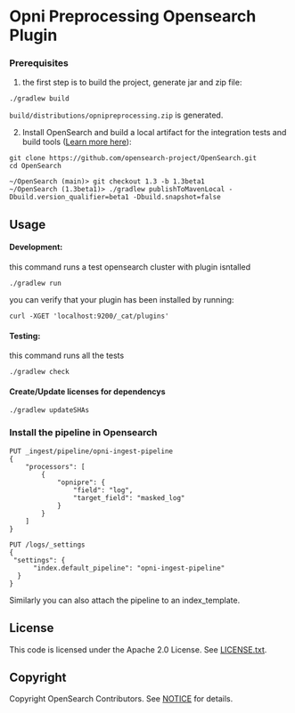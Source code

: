 # Opni Preprocessing Opensearch Plugin

### Prerequisites
1. the first step is to build the project, generate jar and zip file:
```
./gradlew build
```

`build/distributions/opnipreprocessing.zip` is generated.

2. Install OpenSearch and build a local artifact for the integration tests and build tools ([Learn more here](https://github.com/opensearch-project/opensearch-plugins/blob/main/BUILDING.md)):

``` 
git clone https://github.com/opensearch-project/OpenSearch.git
cd OpenSearch

~/OpenSearch (main)> git checkout 1.3 -b 1.3beta1
~/OpenSearch (1.3beta1)> ./gradlew publishToMavenLocal -Dbuild.version_qualifier=beta1 -Dbuild.snapshot=false
```

## Usage
#### Development: 
this command runs a test opensearch cluster with plugin isntalled
```
./gradlew run
```

you can verify that your plugin has been installed by running: 
```
curl -XGET 'localhost:9200/_cat/plugins'
```

#### Testing:
this command runs all the tests
```
./gradlew check
```

#### Create/Update licenses for dependencys
```
./gradlew updateSHAs
```

### Install the pipeline in Opensearch
``` create the pipeline
PUT _ingest/pipeline/opni-ingest-pipeline
{
    "processors": [
        {
            "opnipre": {
                "field": "log",
                "target_field": "masked_log"
            }
        }
    ]
}
```
``` attached the pipeline to an index
PUT /logs/_settings
{
 "settings": {
      "index.default_pipeline": "opni-ingest-pipeline"
  }
}
```
Similarly you can also attach the pipeline to an index_template.


## License
This code is licensed under the Apache 2.0 License. See [LICENSE.txt](LICENSE.txt).

## Copyright
Copyright OpenSearch Contributors. See [NOTICE](NOTICE.txt) for details.
